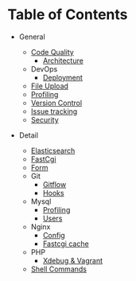 # Table of Contents

* General
  * [Code Quality]()
    * [Architecture](/general/architecture/README.md)
  * DevOps
    * [Deployment](/general/devops/deployment/README.md)
  * [File Upload](/general/file-upload/README.md)
  * [Profiling](/general/profiling/README.md)
  * [Version Control](/general/version-control/README.md)
  * [Issue tracking]()
  * [Security](/general/security/README.md)

* Detail
  * [Elasticsearch](/detail/elasticsearch/README.md)
  * [FastCgi](/detail/fastcgi/README.md)
  * [Form](/detail/form/README.md)
  * Git
    * [Gitflow](/detail/git/gitflow/README.md)
    * [Hooks](/detail/git/hooks/README.md)
  * Mysql
    * [Profiling](/detail/mysql/profiling/README.md)
    * [Users](/detail/mysql/users/README.md)
  * Nginx
    * [Config](/detail/nginx/config/README.md)
    * [Fastcgi cache](/detail/nginx/fastcgi-cache/README.md)
  * PHP
    * [Xdebug & Vagrant](/detail/php/xdebug/README.md)
  * [Shell Commands](/detail/shell/README.md)
